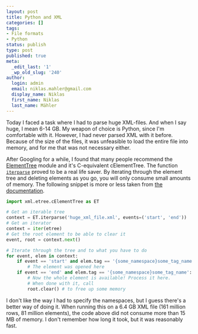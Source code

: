 ```yaml
---
layout: post
title: Python and XML
categories: []
tags:
- File formats
- Python
status: publish
type: post
published: true
meta:
  _edit_last: '1'
  _wp_old_slug: '240'
author:
  login: admin
  email: niklas.mahler@gmail.com
  display_name: Niklas
  first_name: Niklas
  last_name: Mähler
---
```

Today I faced a task where I had to parse huge XML-files. And when I say huge, 
I mean 6-14 GB. My weapon of choice is Python, since I'm comfortable with 
it. However, I had never parsed XML with it before. Because of the size of the 
files, it was unfeasible to load the entire file into memory, and for me that 
was not necessary either.

After Googling for a while, I found that many people recommend the 
[ElementTree][1] module and it's C-equivalent cElementTree. The function 
[`iterparse`][2] proved to be a real life saver. By iterating through the 
element tree and deleting elements as you go, you will only consume small 
amounts of memory. The following snippet is more or less taken from 
[the documentation][3].

```python
import xml.etree.cElementTree as ET

# Get an iterable tree
context = ET.iterparse('huge_xml_file.xml', events=('start', 'end'))
# Get an iterator
context = iter(etree)
# Get the root element to be able to clear it
event, root = context.next()

# Iterate through the tree and to what you have to do
for event, elem in context:
    if event == 'start' and elem.tag == '{some_namespace}some_tag_name':
        # The element was opened here
    if event == 'end' and elem.tag == '{some_namespace}some_tag_name':
        # Now the whole element is available! Process it here.
        # When done with it, call
        root.clear() # to free up some memory
```

I don't like the way I had to specify the namespaces, but I guess there's a 
better way of doing it. When running this on a 6.4 GB XML file (161 million 
rows, 81 million elements), the code above did not consume more than 15 MB of 
memory. I don't remember how long it took, but it was reasonably fast.

[1]: http://effbot.org/zone/element-index.htm
[2]: http://effbot.org/zone/element-iterparse.htm
[3]: http://effbot.org/zone/element-iterparse.htm#incremental-parsing
